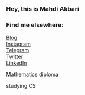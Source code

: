 ### Hey, this is Mahdi Akbari
 
### Find me elsewhere:
[Blog](https://blackestwhite.github.io) <br />
[Instagram](https://instagram.com/akbarithm) <br />
[Telegram](https://t.me/blackestwhite) <br />
[Twitter](https://twitter.com/akbarithm) <br />
[LinkedIn](https://www.linkedin.com/in/blackestwhite/) <br />

<p> Mathematics diploma </p>
<p> studying CS </p>

